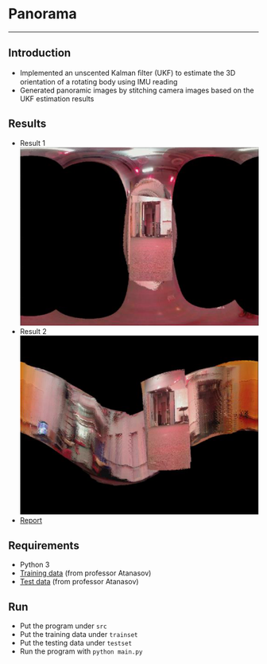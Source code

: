 # **Panorama**
- - -
## **Introduction**
* Implemented an unscented Kalman ﬁlter (UKF) to estimate the 3D orientation of a rotating body using IMU reading
* Generated panoramic images by stitching camera images based on the UKF estimation results

## **Results**
* Result 1  
  <img src="img/result1.png" width="575">  
* Result 2  
  <img src="img/result2.png" width="575">
* [Report](report.pdf)

## **Requirements**
* Python 3 
* [Training data](https://drive.google.com/open?id=0B241vEW29598UjlWOUFwaTNnRlE) (from professor Atanasov)
* [Test data](https://drive.google.com/open?id=0B241vEW29598Z09xeE5xUExLN2s) (from professor Atanasov)

## **Run**
* Put the program under ```src```
* Put the training data under ```trainset```
* Put the testing data under ```testset```
* Run the program with ```python main.py```
